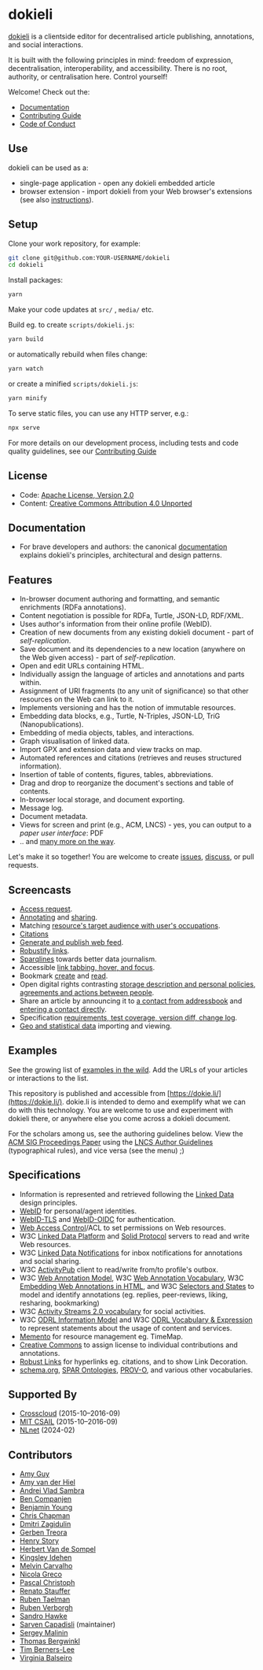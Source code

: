 # dokieli

[dokieli](https://dokie.li/) is a clientside editor for decentralised article publishing, annotations, and social interactions.

It is built with the following principles in mind: freedom of expression, decentralisation, interoperability, and accessibility. There is no root, authority, or centralisation here. Control yourself!

Welcome! Check out the:

* [Documentation](https://dokie.li/docs)
* [Contributing Guide](CONTRIBUTING.md)
* [Code of Conduct](CODE-OF-CONDUCT.md)

## Use

dokieli can be used as a:

* single-page application - open any dokieli embedded article
* browser extension - import dokieli from your Web browser's extensions (see also <a href="https://dokie.li/docs">instructions</a>).

## Setup

Clone your work repository, for example:

```sh
git clone git@github.com:YOUR-USERNAME/dokieli
cd dokieli
```

Install packages:

```sh
yarn
```

Make your code updates at `src/` , `media/` etc.

Build eg. to create `scripts/dokieli.js`:

```sh
yarn build
```

or automatically rebuild when files change:

```sh
yarn watch
```

or create a minified `scripts/dokieli.js`:

```sh
yarn minify
```

To serve static files, you can use any HTTP server, e.g.:

```sh
npx serve
```

For more details on our development process, including tests and code quality guidelines, see our [Contributing Guide](CONTRIBUTING.md)

## License

* Code: [Apache License, Version 2.0](http://www.apache.org/licenses/LICENSE-2.0)
* Content: [Creative Commons Attribution 4.0 Unported](https://creativecommons.org/licenses/by/4.0/)

## Documentation

* For brave developers and authors: the canonical [documentation](https://dokie.li/docs)
explains dokieli's principles, architectural and design patterns.

## Features

* In-browser document authoring and formatting, and semantic enrichments (RDFa annotations).
* Content negotiation is possible for RDFa, Turtle, JSON-LD, RDF/XML.
* Uses author's information from their online profile (WebID).
* Creation of new documents from any existing dokieli document - part of *self-replication*.
* Save document and its dependencies to a new location (anywhere on the Web given access) - part of *self-replication*.
* Open and edit URLs containing HTML.
* Individually assign the language of articles and annotations and parts within.
* Assignment of URI fragments (to any unit of significance) so that other resources on the Web can link to it.
* Implements versioning and has the notion of immutable resources.
* Embedding data blocks, e.g., Turtle, N-Triples, JSON-LD, TriG (Nanopublications).
* Embedding of media objects, tables, and interactions.
* Graph visualisation of linked data.
* Import GPX and extension data and view tracks on map.
* Automated references and citations (retrieves and reuses structured information).
* Insertion of table of contents, figures, tables, abbreviations.
* Drag and drop to reorganize the document's sections and table of contents.
* In-browser local storage, and document exporting.
* Message log.
* Document metadata.
* Views for screen and print (e.g., ACM, LNCS) - yes, you can output to a *paper user interface*: PDF
* .. and [many more on the way](https://github.com/linkeddata/dokieli/issues/).

Let's make it so together! You are welcome to create [issues](https://github.com/linkeddata/dokieli/issues/), [discuss](https://gitter.im/linkeddata/dokieli), or pull requests.

## Screencasts

* [Access request](https://dokie.li/media/video/dokieli-access-request.webm).
* [Annotating](https://dokie.li/media/video/dokieli-annotation.webm) and [sharing](https://dokie.li/media/video/dokieli-share.webm).
* Matching [resource's target audience with user's occupations](https://dokie.li/media/video/dokieli-audience-occupation.webm).
* [Citations](https://dokie.li/media/video/dokieli-citation.webm)
* [Generate and publish web feed](https://dokie.li/media/video/dokieli-generate-feed.webm).
* [Robustify links](https://dokie.li/media/video/dokieli-robustify-links.webm).
* [Sparqlines](https://dokie.li/media/video/dokieli-sparqlines.webm) towards better data journalism.
* Accessible [link tabbing, hover, and focus](https://dokie.li/media/video/dokieli-link-tabbing-hover-focus-click.webm).
* Bookmark [create](https://dokie.li/media/video/dokieli-annotation-bookmark-create.webm) and [read](https://dokie.li/media/video/dokieli-annotation-bookmark-read.webm).
* Open digital rights contrasting [storage description and personal policies](https://dokie.li/media/video/dokieli-odrl-storage-description.webm), [agreements and actions between people](https://dokie.li/media/video/dokieli-odrl.webm).
* Share an article by announcing it to [a contact from addressbook](https://dokie.li/media/video/dokieli-share.webm) and [entering a contact directly](https://dokie.li/media/video/dokieli-orcid-ldn-inbox.webm).
* Specification [requirements, test coverage, version diff, change log](https://dokie.li/media/video/dokieli-spec-conformance.webm).
* [Geo and statistical data](https://dokie.li/media/video/dokieli-geo-stats.webm) importing and viewing.

## Examples

See the growing list of [examples in the
wild](https://github.com/linkeddata/dokieli/wiki#examples-in-the-wild). Add
the URLs of your articles or interactions to the list.

This repository is published and accessible from
[https://dokie.li/](https://dokie.li/). dokie.li is intended to demo and
exemplify what we can do with this technology. You are welcome to use and
experiment with dokieli there, or anywhere else you come across a dokieli
document.

For the scholars among us, see the authoring guidelines below. View the [ACM SIG Proceedings Paper](https://dokie.li/acm-sigproc-sp) using the [LNCS Author Guidelines](https://dokie.li/lncs-splnproc) (typographical rules), and vice versa (see the menu) ;)

## Specifications

* Information is represented and retrieved following the [Linked Data](https://www.w3.org/DesignIssues/LinkedData) design principles.
* [WebID](https://www.w3.org/2005/Incubator/webid/spec/identity/) for personal/agent identities.
* [WebID-TLS](https://www.w3.org/2005/Incubator/webid/spec/tls/) and [WebID-OIDC](https://github.com/solid/webid-oidc-spec) for authentication.
* [Web Access Control](https://solidproject.org/TR/wac)/ACL to set permissions on Web resources.
* W3C [Linked Data Platform](http://www.w3.org/TR/ldp/) and [Solid Protocol](https://solidproject.org/ED/protocol) servers to read and write Web resources.
* W3C [Linked Data Notifications](https://www.w3.org/TR/ldn/) for inbox notifications for annotations and social sharing.
* W3C [ActivityPub](https://www.w3.org/TR/activitypub/) client to read/write from/to profile's outbox.
* W3C [Web Annotation Model](https://www.w3.org/TR/annotation-model/), W3C [Web Annotation Vocabulary](https://www.w3.org/TR/annotation-vocab/), W3C [Embedding Web Annotations in HTML](https://www.w3.org/TR/annotation-html), and W3C [Selectors and States](https://www.w3.org/TR/selectors-states/) to model and identify annotations (eg. replies, peer-reviews, liking, resharing, bookmarking)
* W3C [Activity Streams 2.0 vocabulary](https://www.w3.org/TR/activitystreams-vocabulary) for social activities.
* W3C [ODRL Information Model](https://www.w3.org/TR/odrl-model/) and W3C [ODRL Vocabulary & Expression](https://www.w3.org/TR/odrl-vocab/) to represent statements about the usage of content and services.
* [Memento](https://tools.ietf.org/html/rfc7089) for resource management eg. TimeMap.
* [Creative Commons](https://creativecommons.org/) to assign license to individual contributions and annotations.
* [Robust Links](http://robustlinks.mementoweb.org/) for hyperlinks eg. citations, and to show Link Decoration.
* [schema.org](http://schema.org/), [SPAR Ontologies](http://www.sparontologies.net/), [PROV-O](https://www.w3.org/TR/prov-o/), and various other vocabularies.

## Supported By

* [Crosscloud](https://web.archive.org/web/20161002075010/http://crosscloud.org/) (2015-10–2016-09)
* [MIT CSAIL](https://www.csail.mit.edu/) (2015-10–2016-09)
* [NLnet](https://nlnet.nl/) (2024-02)

## Contributors

* [Amy Guy](https://github.com/rhiaro)
* [Amy van der Hiel](https://github.com/amyvdh)
* [Andrei Vlad Sambra](https://github.com/deiu)
* [Ben Companjen](https://github.com/bencomp)
* [Benjamin Young](https://github.com/bigbluehat)
* [Chris Chapman](https://github.com/cdchapman)
* [Dmitri Zagidulin](https://github.com/dmitrizagidulin)
* [Gerben Treora](https://github.com/treora)
* [Henry Story](https://github.com/bblfish)
* [Herbert Van de Sompel](https://github.com/hvdsomp)
* [Kingsley Idehen](https://github.com/kidehen)
* [Melvin Carvalho](https://github.com/melvincarvalho)
* [Nicola Greco](https://github.com/nicola)
* [Pascal Christoph](https://github.com/dr0i)
* [Renato Stauffer](https://github.com/reni99)
* [Ruben Taelman](https://github.com/rubensworks)
* [Ruben Verborgh](https://github.com/RubenVerborgh)
* [Sandro Hawke](https://github.com/sandhawke)
* [Sarven Capadisli](https://github.com/csarven) (maintainer)
* [Sergey Malinin](https://github.com/smalinin)
* [Thomas Bergwinkl](https://github.com/bergos)
* [Tim Berners-Lee](https://github.com/timbl)
* [Virginia Balseiro](https://github.com/VirginiaBalseiro)
